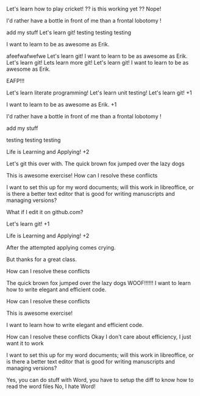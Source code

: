 Let's learn how to play cricket!
?? is this working yet ??
Nope!


I'd rather have a bottle in front of me than a frontal lobotomy !

add my stuff
Let's learn git!
testing testing testing

I want to learn to be as awesome as Erik.

afeefwafwefwe
Let's learn git!
I want to learn to be as awesome as Erik.
Let's learn git!
Lets learn more git!
Let's learn git!
I want to learn to be as awesome as Erik.

EAFP!!!

Let's learn literate programming!
Let's learn unit testing!
Let's learn git! +1

I want to learn to be as awesome as Erik. +1

I'd rather have a bottle in front of me than a frontal lobotomy !

add my stuff

testing testing testing

Life is Learning and Applying! +2

Let's git this over with.
The quick brown fox jumped over the lazy dogs

This is awesome exercise!
How can I resolve these conflicts

I want to set this up for my word documents; will this work in libreoffice, or is there a 
better text editor that is good for writing manuscripts and managing versions?

What if I edit it on github.com?

Let's learn git! +1

Life is Learning and Applying! +2

After the attempted applying comes crying.

But thanks for a great class.

How can I resolve these conflicts

The quick brown fox jumped over the lazy dogs
WOOF!!!!!!
I want to learn how to write elegant and efficient code.

How can I resolve these conflicts

This is awesome exercise!

I want to learn how to write elegant and efficient code.

How can I resolve these conflicts
Okay I don't care about efficiency, I just want it to work

I want to set this up for my word documents; will this work in libreoffice, or is there a 
better text editor that is good for writing manuscripts and managing versions?

Yes, you can do stuff with Word, you have to setup the diff to know how to read the word files
No, I hate Word!
